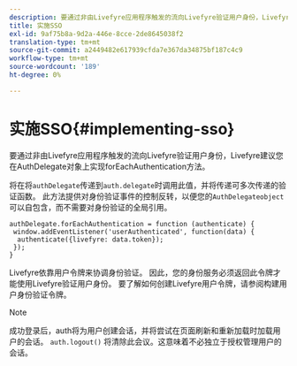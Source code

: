 ```yaml
---
description: 要通过非由Livefyre应用程序触发的流向Livefyre验证用户身份，Livefyre建议您在AuthDelegate对象上实现forEachAuthentication方法。
title: 实施SSO
exl-id: 9af75b8a-9d2a-446e-8cce-2de8645038f2
translation-type: tm+mt
source-git-commit: a2449482e617939cfda7e367da34875bf187c4c9
workflow-type: tm+mt
source-wordcount: '189'
ht-degree: 0%

---
```


# 实施SSO{#implementing-sso}

要通过非由Livefyre应用程序触发的流向Livefyre验证用户身份，Livefyre建议您在AuthDelegate对象上实现forEachAuthentication方法。

将在将`authDelegate`传递到`auth.delegate`时调用此值，并将传递可多次传递的验证函数。 此方法提供对身份验证事件的控制反转，以便您的`AuthDelegateobject`可以自包含，而不需要对身份验证的全局引用。

```
authDelegate.forEachAuthentication = function (authenticate) { 
 window.addEventListener('userAuthenticated', function(data) { 
  authenticate({livefyre: data.token}); 
 }); 
}
```

Livefyre依靠用户令牌来协调身份验证。 因此，您的身份服务必须返回此令牌才能使用Livefyre验证用户身份。 要了解如何创建Livefyre用户令牌，请参阅构建用户身份验证令牌。

>[!NOTE]
>
>成功登录后，auth将为用户创建会话，并将尝试在页面刷新和重新加载时加载用户的会话。 `auth.logout()` 将清除此会议。这意味着不必独立于授权管理用户的会话。
